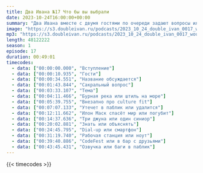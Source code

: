 ```yaml
---
title: Два Ивана №17 Что бы вы выбрали
date: 2023-10-24T16:00:00+00:00
summary: "Два Ивана вместе с двумя гостями по очереди задают вопросы или-или, в которых выбор не так прост"
image: "https://s3.doubleivan.ru/podcasts/2023_10_24_double_ivan_0017_would_you_rather.jpg"
mp3: "https://s3.doubleivan.ru/podcasts/2023_10_24_double_ivan_0017_would_you_rather.mp3"
length: 48122222
season: 1
episode: 17
duration: 00:49:01
timecodes:
  - data: ["00:00:00.000", "Вступление"]
  - data: ["00:00:10.935", "Гости"]
  - data: ["00:00:34.551", "Название обсуждается"]
  - data: ["00:01:43.844", "Сакральный вопрос"]
  - data: ["00:03:33.107", "Тема"]
  - data: ["00:04:11.466", "Бурная река или штиль на море"]
  - data: ["00:05:39.755", "Внезапно про culture fit"]
  - data: ["00:07:07.133", "Утечет в паблик или удалится"]
  - data: ["00:12:11.662", "Илон Маск спасёт мир или погубит"]
  - data: ["00:14:37.636", "Три джуна или один синиор"]
  - data: ["00:20:02.881", "Знать или объяснять"]
  - data: ["00:24:45.795", "Dial-up или смартфон"]
  - data: ["00:31:19.740", "Рабочая станция или ноут"]
  - data: ["00:39:40.886", "CodeFest или в бар с друзьями"]
  - data: ["00:43:45.431", "Озвучка или баги в паблик"]
---
```


{{< timecodes >}}

